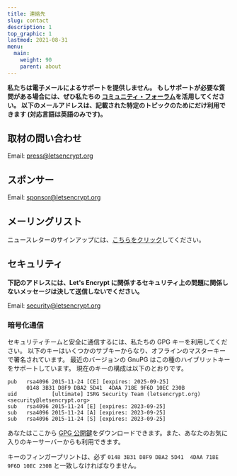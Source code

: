 ```yaml
---
title: 連絡先
slug: contact
description: 1
top_graphic: 1
lastmod: 2021-08-31
menu:
  main:
    weight: 90
    parent: about
---
```


**私たちは電子メールによるサポートを提供しません。 もしサポートが必要な質問がある場合には、ぜひ私たちの [コミュニティ・フォーラム](https://community.letsencrypt.org)を活用してください。 以下のメールアドレスは、記載された特定のトピックのためにだけ利用できます (対応言語は英語のみです)。**

## 取材の問い合わせ

Email: [press@letsencrypt.org](mailto:press@letsencrypt.org)

## スポンサー

Email: [sponsor@letsencrypt.org](mailto:sponsor@letsencrypt.org)

## メーリングリスト

ニュースレターのサインアップには、[こちらをクリック](https://outreach.abetterinternet.org/emailPreference/e/epc/1011011/YNQ8y1PjGzzyTtRkhCIs0tvAUtc0WRz56GY_3MMv4tE/681)してください。

## セキュリティ

**下記のアドレスには、Let's Encrypt に関係するセキュリティ上の問題に関係しないメッセージは決して送信しないでください。**

Email: [security@letsencrypt.org](mailto:security@letsencrypt.org)

### 暗号化通信

セキュリティチームと安全に通信するには、私たちの GPG キーを利用してください。 以下のキーはいくつかのサブキーからなり、オフラインのマスターキーで署名されています。 最近のバージョンの GnuPG はこの種のハイブリットキーをサポートしています。 現在のキーの構成は以下のとおりです。

```
pub   rsa4096 2015-11-24 [CE] [expires: 2025-09-25]
      0148 3B31 D8F9 DBA2 5D41  4DAA 718E 9F6D 10EC 230B
uid           [ultimate] ISRG Security Team (letsencrypt.org) <security@letsencrypt.org>
sub   rsa4096 2015-11-24 [E] [expires: 2023-09-25]
sub   rsa4096 2015-11-24 [A] [expires: 2023-09-25]
sub   rsa4096 2015-11-24 [S] [expires: 2023-09-25]
```

あなたはここから [GPG 公開鍵](/security_letsencrypt.org-publickey.asc)をダウンロードできます。また、あなたのお気に入りのキーサーバーからも利用できます。

キーのフィンガープリントは、必ず `0148 3B31 D8F9 DBA2 5D41  4DAA 718E 9F6D 10EC 230B` と一致しなければなりません。
